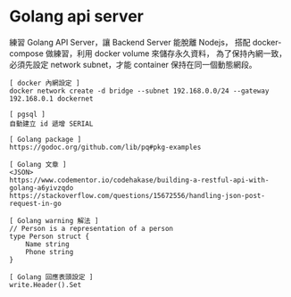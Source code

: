 # Golang api server

練習 Golang API Server，讓 Backend Server 能脫離 Nodejs，
搭配 docker-compose 做練習，利用 docker volume 來儲存永久資料，
為了保持內網一致，必須先設定 network subnet，才能 container 保持在同一個動態網段。

```
[ docker 內網設定 ]
docker network create -d bridge --subnet 192.168.0.0/24 --gateway 192.168.0.1 dockernet

[ pgsql ]
自動建立 id 遞增 SERIAL

[ Golang package ]
https://godoc.org/github.com/lib/pq#pkg-examples

[ Golang 文章 ]
<JSON>
https://www.codementor.io/codehakase/building-a-restful-api-with-golang-a6yivzqdo
https://stackoverflow.com/questions/15672556/handling-json-post-request-in-go

[ Golang warning 解法 ]
// Person is a representation of a person
type Person struct {
    Name string
    Phone string
}

[ Golang 回應表頭設定 ]
write.Header().Set
```
